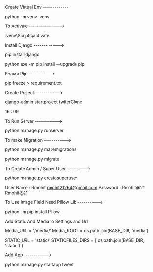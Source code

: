  
 Create Virtual Env -------------

 python -m venv .venv  

To Activate --------------->

.venv\Scripts\activate


Install Django ------- ----->

pip install django

python.exe -m pip install --upgrade pip

Freeze Pip ----------->

pip freeze > requirement.txt

Create Project ----------->

django-admin startproject twiterClone

16 : 09

To Run Server ----------->

 python manage.py runserver



To make Migration ----------->

python manage.py makemigrations

python manage.py migrate



To Create Admin / Super User --------->

python manage.py createsuperuser

User Name :  Rmohit
rmohit21264@gmail.com
Password : Rmohit@21
Rmohit@21


To Use Image Field Need Pillow Lib ---------->

python -m pip install Pillow


Add Static And Media to Settings and Url


Media_URL = '/media/'
Media_ROOT = os.path.join(BASE_DIR, 'media')

STATIC_URL = 'static/'
STATICFILES_DIRS = [
    os.path.join(BASE_DIR, 'static')
]

Add App ----------->

python manage.py startapp tweet









